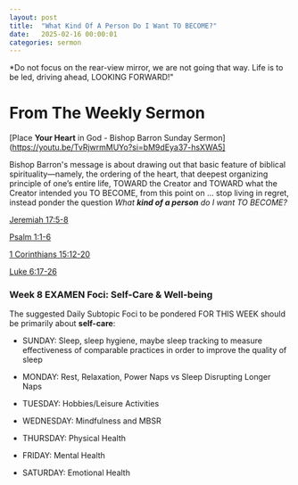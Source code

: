 ```yaml
---
layout: post
title:  "What Kind Of A Person Do I Want TO BECOME?"
date:   2025-02-16 00:00:01
categories: sermon
---
```




*Do not focus on the rear-view mirror, we are not going that way. Life is to be led, driving ahead, LOOKING FORWARD!"

# From The Weekly Sermon

[Place **Your Heart** in God - Bishop Barron Sunday Sermon](https://youtu.be/TvRjwrmMUYo?si=bM9dEya37-hsXWA5]

Bishop Barron's message is about drawing out that basic feature of biblical spirituality—namely, the ordering of the heart, that deepest organizing principle of one’s entire life, TOWARD the Creator and TOWARD what the Creator intended you TO BECOME, from this point on ... stop living in regret, instead ponder the question *What* ***kind of a person*** *do I want TO BECOME?*

[Jeremiah 17:5-8](https://www.biblegateway.com/passage/?search=Jeremiah%2017%3A5-8&version=NRSVCE)

[Psalm 1:1-6](https://www.biblegateway.com/passage/?search=Psalm%201%3A1-6&version=NRSVCE)

[1 Corinthians 15:12-20](https://www.biblegateway.com/passage/?search=1%20Corinthians%2015%3A12-20&version=NRSVCE)

[Luke 6:17-26](https://www.biblegateway.com/passage/?search=Luke%206%3A17-26&version=NRSVCE)

### Week 8 EXAMEN Foci: Self-Care & Well-being

The suggested Daily Subtopic Foci to be pondered FOR THIS WEEK should be primarily about **self-care**:

* SUNDAY: Sleep, sleep hygiene, maybe sleep tracking to measure effectiveness of comparable practices in order to improve the quality of sleep

* MONDAY: Rest, Relaxation, Power Naps vs Sleep Disrupting Longer Naps

* TUESDAY: Hobbies/Leisure Activities

* WEDNESDAY: Mindfulness and MBSR

* THURSDAY: Physical Health

* FRIDAY: Mental Health

* SATURDAY: Emotional Health
